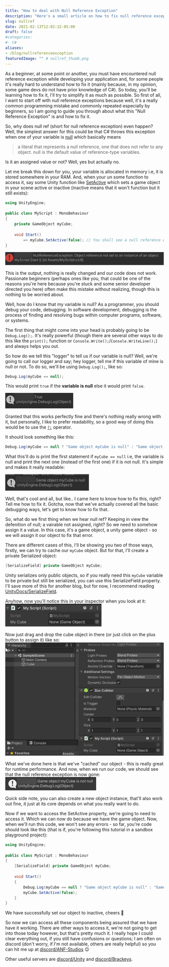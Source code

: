```yaml
---
title: "How to deal with Null Reference Exception"
description: "Here's a small article on how to fix null reference exception in Unity."
slug: nullref
date: 2021-02-13T12:02:32-05:00
draft: false
#categories:
#- C#
aliases: 
- /blog/nullreferenceexception
featuredImage: "" # nullref_thumb.png
---
```


<!--more-->

As a beginner, at some point or another, you must have encountered null reference exception while developing your application and, for some people it's really hard to understand how to fix it (mainly because, in my opinion, some game devs do not have prior knowledge of C#). So today, you'll be learning how to fix it, I'll try to simplify it as much as possible. So first of all, I want to start off with null reference exceptions because well, it's a really common programming mistake and commonly repeated especially by beginners, so I am going to guide you through about what this "Null Reference Exception" is and how to fix it.

So, why does null ref (short for null reference exception) even happen?
Well, the simplest answer for this could be that C# throws this exception when one of your variable is [null](https://docs.microsoft.com/en-us/dotnet/csharp/language-reference/keywords/null) which basically means
> a literal that represents a null reference, one that does not refer to any object. null is the default value of reference-type variables.

Is it an assigned value or not? Well, yes but actually no.

Let me break this down for you, your variable is allocated in memory i.e, it is stored somewhere in your RAM. And, when your un some function to access it, say some Unity function like [SetActive](https://docs.unity3d.com/ScriptReference/GameObject.SetActive.html) which sets a game object in your scene active or inactive (inactive means that it won't function but it still exists):
```cs
using UnityEngine;

public class MyScript : MonoBehaviour
{
    private GameObject myCube;
    
    void Start()
        => myCube.SetActive(false); // You shall see a null reference exception here.
}
```

![Null Reference Exception](exception.png)

This is the output, nothing is really changed and our code does not work. Passionate beginners (perhaps ones like you, that could be one of the reasons you're here because you're stuck and some senior developer directed you here) often make this mistake without realizing, though this is nothing to be worried about.

Well, how do I know that my variable is null? As a programmer, you should debug your code, debugging. In software development, debugging is the process of finding and resolving bugs within computer programs, software, or systems.

The first thing that might come into your head is probably going to be `Debug.Log();`. It's really powerful (though there are several other ways to do this like the `print();` function or `Console.Write();`/`Console.WriteLine();`) and always helps you out.

So how do we tell this "logger" to tell us if our variable is null? Well, we're going to call our logger and say; hey logger, tell me if this variable of mine is null or not. To do so, we'll be using `Debug.Log();`, like so:
```cs
Debug.Log(myCube == null);
```

This would print `true` if the **variable is null** else it would print `false`.

![Is it null?](null_variable_1.png)

Granted that this works perfectly fine and there's nothing really wrong with it, but personally, I like to prefer readability, so a good way of doing this would be to use the [`?:`](https://docs.microsoft.com/en-us/dotnet/csharp/language-reference/operators/conditional-operator) operator.

It should look something like this:
```cs
Debug.Log(myCube == null ? "Game object myCube is null" : "Game object myCube is not null");
```

What this'll do is print the first statement if `myCube == null` i.e, the variable is null and print the next one (instead of the first one) if it is not null. It's simple and makes it really readable:

![Is it null?](null_variable_2.png)


Well, that's cool and all, but like.. I came here to know how to fix this, right? Tell me how to fix it. Gotcha, now that we've actually covered all the basic debugging ways, let's get to know how to fix that.

So, what do we first thing when we hear null ref? Keeping in view the defenition of null; a vairable not assigned, right? So we need to somehow assign it a value. In this case, it's a game object, a unity game object - so we will assign it our object to fix that error.

There are different cases of this, I'll be showing you two of those ways, firstly, we can try to cache our `myCube` object. But for that, I'll create a private Serialized object:
```cs
[SerializeField] private GameObject myCube;
```

Unity serializes only public objects, so if you really need this `myCube` variable to be private but still be serialized, you can use this SerializeField property. I'll save more of this for another blog, but for now, I recommend reading [UnityDocs/SerializeField](https://docs.unity3d.com/ScriptReference/SerializeField.html).

Anyhow, now you'll notice this in your inspector when you look at it:
![inspector](inspector_script_field.png)

Now just drag and drop the cube object in there (or just click on the plus button to assign it) like so:
![Assign myCube](assign.gif)

What we've done here is that we've "cached" our object - this is really great for runtime performance. And now, when we run our code, we should see that the null reference exception is now gone:
![Fixed results](exception_fixed.png)

Quick side note, you can also create a new object instance, that'll also work out fine, it just at its core depends on what you really want to do.

Now if we want to access the SetActive property, we're going to need to access it. Which we can now do because we have the game object. Now, when we'll run this code, we won't see any errors - so far, you're code should look like this (that is if, you're following this tutorial in a sandbox playground project):
```cs
using UnityEngine;

public class MyScript : MonoBehaviour
{
    [SerializeField] private GameObject myCube;
    
    void Start()
    {
        Debug.Log(myCube == null ? "Game object myCube is null" : "Game object myCube is not null");
        myCube.SetActive(false);
    }
}
```
We have successfully set our object to inactive, cheers :tada:

So now we can access all these components being assured that we have have it working. There are other ways to access it, we're not going to get into those today however, but that's pretty much it. I really hope I could clear everything out, if you still have confusions or questions; I am often on discord (don't worry, if I'm not available, others are really helpful) so you can hit me up at [discord/ANF-Studios](https://discord.gg/fKWpK7A) :wink:

Other useful servers are [discord/Unity](https://discord.gg/Unity) and [discord/Brackeys](https://discord.gg/Brackeys).